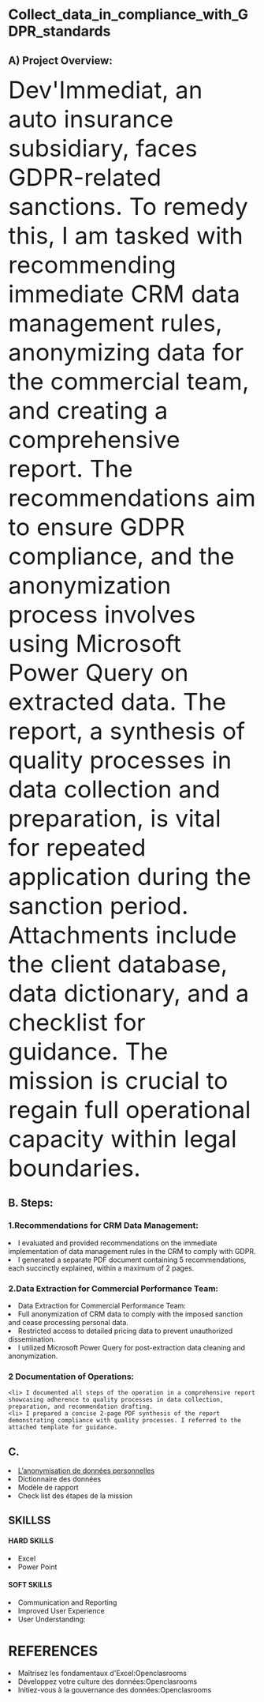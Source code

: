#  Collect_data_in_compliance_with_GDPR_standards

## A) Project Overview:
 <FONT size="26pt">  Dev'Immediat, an auto insurance subsidiary, faces GDPR-related sanctions. To remedy this, I am tasked with recommending immediate CRM data management rules, anonymizing data for the commercial team, and creating a comprehensive report. The recommendations aim to ensure GDPR compliance, and the anonymization process involves using Microsoft Power Query on extracted data. The report, a synthesis of quality processes in data collection and preparation, is vital for repeated application during the sanction period. Attachments include the client database, data dictionary, and a checklist for guidance. The mission is crucial to regain full operational capacity within legal boundaries.</FONT> 


## B. Steps:

  ### 1.Recommendations for CRM Data Management:
  <li>I evaluated and provided recommendations on the immediate implementation of data management rules in the CRM to comply with GDPR.
  <li>I generated a separate PDF document containing 5 recommendations, each succinctly explained, within a maximum of 2 pages.

  ### 2.Data Extraction for Commercial Performance Team:
   <li>Data Extraction for Commercial Performance Team:
     <li>Full anonymization of CRM data to comply with the imposed sanction and cease processing personal data.
     <li>Restricted access to detailed pricing data to prevent unauthorized dissemination.
    <li>I utilized Microsoft Power Query for post-extraction data cleaning and anonymization.
     
   ### 2 Documentation of Operations:
    <li> I documented all steps of the operation in a comprehensive report showcasing adherence to quality processes in data collection, preparation, and recommendation drafting.
    <li> I prepared a concise 2-page PDF synthesis of the report demonstrating compliance with quality processes. I referred to the attached template for guidance.
## C.
   <li> <a href=https://www.cnil.fr/fr/lanonymisation-de-donnees-personnelles>L’anonymisation de données personnelles</a>
   <li>Dictionnaire des données
   <li>Modèle de rapport
   <li>Check list des étapes de la mission
       
  ## SKILLSS

  #### HARD SKILLS
  <li>Excel
  <li>Power Point

  #### SOFT SKILLS
 <li>Communication and Reporting
 <li>Improved User Experience
 <li>User Understanding: 

   
   # REFERENCES
<li>Maîtrisez les fondamentaux d'Excel:Openclasrooms
<li>Développez votre culture des données:Openclasrooms
<li>Initiez-vous à la gouvernance des données:Openclasrooms


